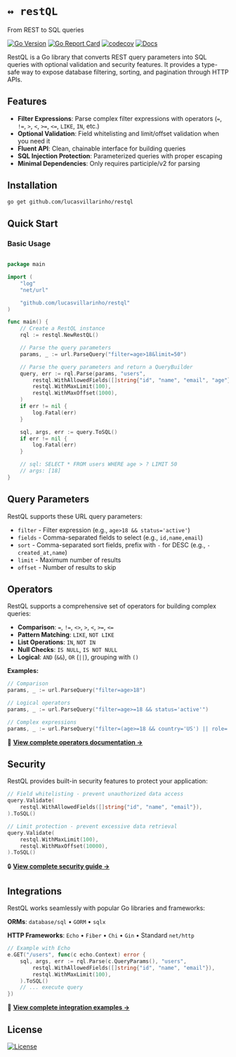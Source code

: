 # `↔️ restQL`

From REST to SQL queries

[![Go Version](https://img.shields.io/github/go-mod/go-version/lucasvillarinho/restql)](https://github.com/lucasvillarinho/restql)
[![Go Report Card](https://goreportcard.com/badge/github.com/lucasvillarinho/restql)](https://goreportcard.com/report/github.com/lucasvillarinho/restql)
[![codecov](https://codecov.io/gh/lucasvillarinho/restql/branch/master/graph/badge.svg)](https://codecov.io/gh/lucasvillarinho/restql)
[![Docs](https://img.shields.io/badge/docs-latest-blue.svg)](https://github.com/lucasvillarinho/restql/tree/master/docs)


RestQL is a Go library that converts REST query parameters into SQL queries with optional validation and security features. It provides a type-safe way to expose database filtering, sorting, and pagination through HTTP APIs.

## Features

- **Filter Expressions**: Parse complex filter expressions with operators (`=`, `!=`, `>`, `<`, `>=`, `<=`, `LIKE`, `IN`, etc.)
- **Optional Validation**: Field whitelisting and limit/offset validation when you need it
- **Fluent API**: Clean, chainable interface for building queries
- **SQL Injection Protection**: Parameterized queries with proper escaping
- **Minimal Dependencies**: Only requires participle/v2 for parsing

## Installation

```bash
go get github.com/lucasvillarinho/restql
```

## Quick Start

### Basic Usage

```go

package main

import (
    "log"
    "net/url"

    "github.com/lucasvillarinho/restql"
)

func main() {
    // Create a RestQL instance
    rql := restql.NewRestQL()

    // Parse the query parameters
    params, _ := url.ParseQuery("filter=age>18&limit=50")

    // Parse the query parameters and return a QueryBuilder
    query, err := rql.Parse(params, "users",
        restql.WithAllowedFields([]string{"id", "name", "email", "age"}),
        restql.WithMaxLimit(100),
        restql.WithMaxOffset(1000),
    )
    if err != nil {
        log.Fatal(err)
    }

    sql, args, err := query.ToSQL()
    if err != nil {
        log.Fatal(err)
    }

    // sql: SELECT * FROM users WHERE age > ? LIMIT 50
    // args: [18]
}

```

## Query Parameters

RestQL supports these URL query parameters:

- `filter` - Filter expression (e.g., `age>18 && status='active'`)
- `fields` - Comma-separated fields to select (e.g., `id,name,email`)
- `sort` - Comma-separated sort fields, prefix with `-` for DESC (e.g., `-created_at,name`)
- `limit` - Maximum number of results
- `offset` - Number of results to skip

## Operators

RestQL supports a comprehensive set of operators for building complex queries:

- **Comparison**: `=`, `!=`, `<>`, `>`, `<`, `>=`, `<=`
- **Pattern Matching**: `LIKE`, `NOT LIKE`
- **List Operations**: `IN`, `NOT IN`
- **Null Checks**: `IS NULL`, `IS NOT NULL`
- **Logical**: `AND` (`&&`), `OR` (`||`), grouping with `()`

**Examples:**

```go
// Comparison
params, _ := url.ParseQuery("filter=age>18")

// Logical operators
params, _ := url.ParseQuery("filter=age>=18 && status='active'")

// Complex expressions
params, _ := url.ParseQuery("filter=(age>=18 && country='US') || role='admin'")
```

📖 **[View complete operators documentation →](docs/operators.md)**

## Security

RestQL provides built-in security features to protect your application:

```go
// Field whitelisting - prevent unauthorized data access
query.Validate(
    restql.WithAllowedFields([]string{"id", "name", "email"}),
).ToSQL()

// Limit protection - prevent excessive data retrieval
query.Validate(
    restql.WithMaxLimit(100),
    restql.WithMaxOffset(10000),
).ToSQL()
```

🔒 **[View complete security guide →](docs/security.md)**

## Integrations

RestQL works seamlessly with popular Go libraries and frameworks:

**ORMs**: `database/sql` • `GORM` • `sqlx`

**HTTP Frameworks**: `Echo` • `Fiber` • `Chi` • `Gin` • Standard `net/http`

```go
// Example with Echo
e.GET("/users", func(c echo.Context) error {
    sql, args, err := rql.Parse(c.QueryParams(), "users",
        restql.WithAllowedFields([]string{"id", "name", "email"}),
        restql.WithMaxLimit(100),
    ).ToSQL()
    // ... execute query
})
```

🔌 **[View complete integration examples →](docs/integrations.md)**

## License

[![License](https://img.shields.io/github/license/lucasvillarinho/restql)](https://github.com/lucasvillarinho/restql/blob/master/LICENSE)
